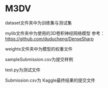# M3DV

dataset文件夹中为训练集与测试集

mylib文件夹中为使用的3D卷积神经网络模型
        参考：https://github.com/duducheng/DenseSharp

weights文件夹中为模型的权重文件

sampleSubmission.csv为提交样例

test.py为测试文件

Submission.csv为 Kaggle最终结果的提交文件
